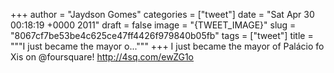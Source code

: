 
+++
author = "Jaydson Gomes"
categories = ["tweet"]
date = "Sat Apr 30 00:18:19 +0000 2011"
draft = false
image = "{TWEET_IMAGE}"
slug = "8067cf7be53be4c625ce47ff4426f979840b05fb"
tags = ["tweet"]
title = """I just became the mayor o..."""
+++
I just became the mayor of Palácio fo Xis on @foursquare! http://4sq.com/ewZG1o

